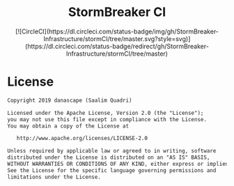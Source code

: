 <h1 align="center">StormBreaker CI</h1>

<p align="center">
[![CircleCI](https://dl.circleci.com/status-badge/img/gh/StormBreaker-Infrastructure/stormCI/tree/master.svg?style=svg)](https://dl.circleci.com/status-badge/redirect/gh/StormBreaker-Infrastructure/stormCI/tree/master)
</p>

# License
```xml
Copyright 2019 danascape (Saalim Quadri)

Licensed under the Apache License, Version 2.0 (the "License");
you may not use this file except in compliance with the License.
You may obtain a copy of the License at

   http://www.apache.org/licenses/LICENSE-2.0

Unless required by applicable law or agreed to in writing, software
distributed under the License is distributed on an "AS IS" BASIS,
WITHOUT WARRANTIES OR CONDITIONS OF ANY KIND, either express or implied.
See the License for the specific language governing permissions and
limitations under the License.
```
